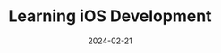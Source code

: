 ---
title: Learning iOS Development
image: /images/learningswiftios.jpg
date: 2024-02-21
excerpt: I am currently diving into the exciting world of iOS development, expanding my skill set beyond web technologies. 
---